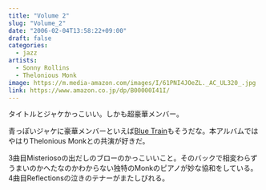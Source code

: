 ```yaml
---
title: "Volume 2"
slug: "Volume_2"
date: "2006-02-04T13:58:22+09:00"
draft: false
categories:
  - jazz
artists:
  - Sonny Rollins
  - Thelonious Monk
image: https://m.media-amazon.com/images/I/61PNI4JOeZL._AC_UL320_.jpg
link: https://www.amazon.co.jp/dp/B00000I41I/
---
```

タイトルとジャケかっこいい。しかも超豪華メンバー。
<!--more-->
青っぽいジャケに豪華メンバーといえば[Blue Train](/wp-content/archives/000140.html)もそうだな。本アルバムではやはりThelonious Monkとの共演が好きだ。

3曲目Misteriosoの出だしのブローのかっこいいこと。そのバックで相変わらずうまいのかへたなのかわからない独特のMonkのピアノが妙な協和をしている。4曲目Reflectionsの泣きのテナーがまたしびれる。
